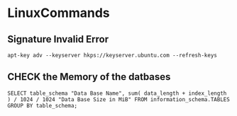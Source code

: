 # LinuxCommands

## Signature Invalid Error
```
apt-key adv --keyserver hkps://keyserver.ubuntu.com --refresh-keys
```

## CHECK the Memory of the datbases
```
SELECT table_schema "Data Base Name", sum( data_length + index_length ) / 1024 / 1024 "Data Base Size in MiB" FROM information_schema.TABLES GROUP BY table_schema;
```
